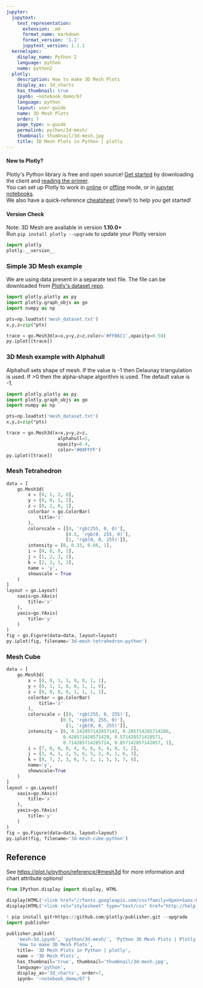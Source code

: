 ```yaml
---
jupyter:
  jupytext:
    text_representation:
      extension: .md
      format_name: markdown
      format_version: '1.1'
      jupytext_version: 1.1.1
  kernelspec:
    display_name: Python 2
    language: python
    name: python2
  plotly:
    description: How to make 3D Mesh Plots
    display_as: 3d_charts
    has_thumbnail: true
    ipynb: ~notebook_demo/67
    language: python
    layout: user-guide
    name: 3D Mesh Plots
    order: 7
    page_type: u-guide
    permalink: python/3d-mesh/
    thumbnail: thumbnail/3d-mesh.jpg
    title: 3D Mesh Plots in Python | plotly
---
```


#### New to Plotly?
Plotly's Python library is free and open source! [Get started](https://plot.ly/python/getting-started/) by downloading the client and [reading the primer](https://plot.ly/python/getting-started/).
<br>You can set up Plotly to work in [online](https://plot.ly/python/getting-started/#initialization-for-online-plotting) or [offline](https://plot.ly/python/getting-started/#initialization-for-offline-plotting) mode, or in [jupyter notebooks](https://plot.ly/python/getting-started/#start-plotting-online).
<br>We also have a quick-reference [cheatsheet](https://images.plot.ly/plotly-documentation/images/python_cheat_sheet.pdf) (new!) to help you get started!



#### Version Check
Note: 3D Mesh are available in version <b>1.10.0+</b><br>
Run  `pip install plotly --upgrade` to update your Plotly version

```python
import plotly
plotly.__version__
```

### Simple 3D Mesh example ###


We are using data present in a separate text file. The file can be downloaded from [Plotly's dataset repo](https://raw.githubusercontent.com/plotly/datasets/master/mesh_dataset.txt).

```python
import plotly.plotly as py
import plotly.graph_objs as go
import numpy as np

pts=np.loadtxt('mesh_dataset.txt')
x,y,z=zip(*pts)

trace = go.Mesh3d(x=x,y=y,z=z,color='#FFB6C1',opacity=0.50)
py.iplot([trace])
```

### 3D Mesh example with Alphahull


Alphahull sets shape of mesh. If the value is -1 then Delaunay triangulation is used. If >0 then the alpha-shape algorithm is used. The default value is -1.

```python
import plotly.plotly as py
import plotly.graph_objs as go
import numpy as np

pts=np.loadtxt('mesh_dataset.txt')
x,y,z=zip(*pts)

trace = go.Mesh3d(x=x,y=y,z=z,
                   alphahull=5,
                   opacity=0.4,
                   color='#00FFFF')
py.iplot([trace])
```

### Mesh Tetrahedron

```python
data = [
    go.Mesh3d(
        x = [0, 1, 2, 0],
        y = [0, 0, 1, 2],
        z = [0, 2, 0, 1],
        colorbar = go.ColorBar(
            title='z'
        ),
        colorscale = [[0, 'rgb(255, 0, 0)'], 
                      [0.5, 'rgb(0, 255, 0)'], 
                      [1, 'rgb(0, 0, 255)']],
        intensity = [0, 0.33, 0.66, 1],
        i = [0, 0, 0, 1],
        j = [1, 2, 3, 2],
        k = [2, 3, 1, 3],
        name = 'y',
        showscale = True
    )
]
layout = go.Layout(
    xaxis=go.XAxis(
        title='x'
    ),
    yaxis=go.YAxis(
        title='y'
    )
)
fig = go.Figure(data=data, layout=layout)
py.iplot(fig, filename='3d-mesh-tetrahedron-python')
```

### Mesh Cube

```python
data = [
    go.Mesh3d(
        x = [0, 0, 1, 1, 0, 0, 1, 1],
        y = [0, 1, 1, 0, 0, 1, 1, 0],
        z = [0, 0, 0, 0, 1, 1, 1, 1],
        colorbar = go.ColorBar(
            title='z'
        ),
        colorscale = [[0, 'rgb(255, 0, 255)'],
                    [0.5, 'rgb(0, 255, 0)'], 
                      [1, 'rgb(0, 0, 255)']],
        intensity = [0, 0.142857142857143, 0.285714285714286, 
                     0.428571428571429, 0.571428571428571, 
                     0.714285714285714, 0.857142857142857, 1],
        i = [7, 0, 0, 0, 4, 4, 6, 6, 4, 0, 3, 2],
        j = [3, 4, 1, 2, 5, 6, 5, 2, 0, 1, 6, 3],
        k = [0, 7, 2, 3, 6, 7, 1, 1, 5, 5, 7, 6],
        name='y',
        showscale=True
    )
]
layout = go.Layout(
    xaxis=go.XAxis(
        title='x'
    ),
    yaxis=go.YAxis(
        title='y'
    )
)
fig = go.Figure(data=data, layout=layout)
py.iplot(fig, filename='3d-mesh-cube-python')
```

## Reference
See https://plot.ly/python/reference/#mesh3d for more information and chart attribute options!

```python
from IPython.display import display, HTML

display(HTML('<link href="//fonts.googleapis.com/css?family=Open+Sans:600,400,300,200|Inconsolata|Ubuntu+Mono:400,700" rel="stylesheet" type="text/css" />'))
display(HTML('<link rel="stylesheet" type="text/css" href="http://help.plot.ly/documentation/all_static/css/ipython-notebook-custom.css">'))

! pip install git+https://github.com/plotly/publisher.git --upgrade
import publisher

publisher.publish(
    'mesh-3d.ipynb', 'python/3d-mesh/', 'Python 3D Mesh Plots | Plotly',
    'How to make 3D Mesh Plots',
    title= '3D Mesh Plots in Python | plotly',
    name = '3D Mesh Plots',
    has_thumbnail='true', thumbnail='thumbnail/3d-mesh.jpg', 
    language='python',
    display_as='3d_charts', order=7,
    ipynb= '~notebook_demo/67') 
```

```python

```